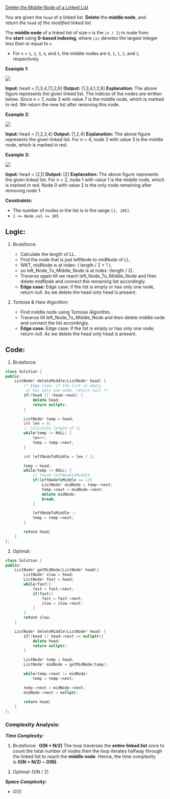 [Delete the Middle Node of a Linked List](https://leetcode.com/problems/delete-the-middle-node-of-a-linked-list/)

You are given the `head` of a linked list. **Delete** the **middle node**, and return _the_ `head` _of the modified linked list_.

The **middle node** of a linked list of size `n` is the `⌊n / 2⌋th` node from the **start** using **0-based indexing**, where `⌊x⌋` denotes the largest integer less than or equal to `x`.

- For `n` = `1`, `2`, `3`, `4`, and `5`, the middle nodes are `0`, `1`, `1`, `2`, and `2`, respectively.

**Example 1:**

![](https://assets.leetcode.com/uploads/2021/11/16/eg1drawio.png)

**Input:** head = [1,3,4,7,1,2,6]
**Output:** [1,3,4,1,2,6]
**Explanation:**
The above figure represents the given linked list. The indices of the nodes are written below.
Since n = 7, node 3 with value 7 is the middle node, which is marked in red.
We return the new list after removing this node. 

**Example 2:**

![](https://assets.leetcode.com/uploads/2021/11/16/eg2drawio.png)

**Input:** head = [1,2,3,4]
**Output:** [1,2,4]
**Explanation:**
The above figure represents the given linked list.
For n = 4, node 2 with value 3 is the middle node, which is marked in red.

**Example 3:**

![](https://assets.leetcode.com/uploads/2021/11/16/eg3drawio.png)

**Input:** head = [2,1]
**Output:** [2]
**Explanation:**
The above figure represents the given linked list.
For n = 2, node 1 with value 1 is the middle node, which is marked in red.
Node 0 with value 2 is the only node remaining after removing node 1.

**Constraints:**

- The number of nodes in the list is in the range `[1, 105]`.
- `1 <= Node.val <= 105`


## **Logic:**

1. Bruteforce:
	- Calculate the length of LL.
	- Find the node that is just leftNode to midNode of LL.
	- WKT, midNode is at index: ( length / 2 + 1 ).
	- so left_Node_To_Middle_Node is at index: (length / 2).
	- Traverse again till we reach left_Node_To_Middle_Node and then delete midNode and connect the remaining list accordingly.
	- **Edge case:** Edge case: if the list is empty or has only one node, return null. As we delete the head only head is present.
	
1. Tortoise & Hare Algorithm:
	- Find middle node using Tortoise Algorithm.
	- Traverse till left_Node_To_Middle_Node and then delete middle node and connect the list accordingly.
	- **Edge case:** Edge case: if the list is empty or has only one node, return null. As we delete the head only head is present.

## **Code:**

1. Bruteforce:
```cpp
class Solution {
public:
    ListNode* deleteMiddle(ListNode* head) {
        /* Edge case: if the list is empty 
         or has only one node, return null */
        if(!head || !head->next) {
            delete head;
            return nullptr;
        }

        ListNode* temp = head;
        int len = 0;
        // calculate length of LL
        while(temp != NULL) {
            len++;
            temp = temp->next;
        }

        int leftNodeToMiddle = len / 2;

        temp = head;
        while(temp != NULL) {
            // found leftNodetoMiddle
            if(leftNodeToMiddle == 1){
                ListNode* midNode = temp->next;
                temp->next = midNode->next;
                delete midNode;
                break;
            }

            leftNodeToMiddle--;
            temp = temp->next;
        }

        return head;
    }
};
```

2. Optimal:
```cpp
class Solution {
public:
    ListNode* getMidNode(ListNode* head){
        ListNode* slow = head;
        ListNode* fast = head;
        while(fast){
            fast = fast->next;
            if(fast){
                fast = fast->next;
                slow = slow->next;
            }
        }
        return slow;
    }

    ListNode* deleteMiddle(ListNode* head) {
        if(!head || head->next == nullptr){
            delete head;
            return nullptr;
        }

        ListNode* temp = head;
        ListNode* midNode = getMidNode(temp);

        while(temp->next != midNode)
            temp = temp->next;

        temp->next = midNode->next;
        midNode->next = nullptr;
        
        return head;
    }
};
```

### **Complexity Analysis:**

***Time Complexity:***
1. Bruteforce:  **O(N + N/2)** The loop traverses the **entire** **linked** **list** once to count the total number of nodes then the loop iterates halfway through the linked list to reach the **middle** **node**. Hence, the time complexity is **O(N + N/2) ~ O(N)**.

2. Optimal: O(N / 2)

***Space Complexity:***
- O(1)
